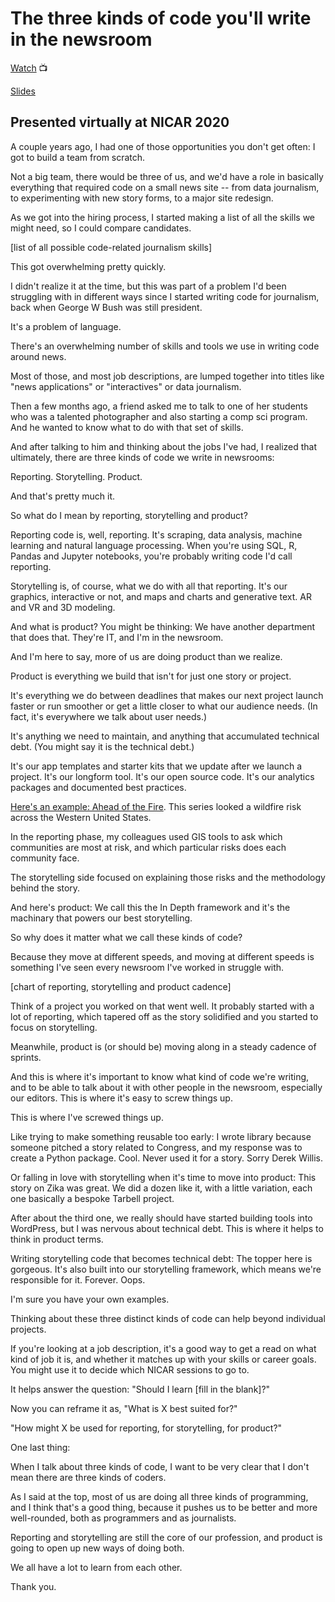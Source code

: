 # The three kinds of code you'll write in the newsroom

[Watch](https://www.youtube.com/watch?v=TwJhJ44mTuE) 📺

[Slides](https://eyeseast.github.io/nicar-2020-three-kinds-of-code/#0)

## Presented virtually at NICAR 2020

A couple years ago, I had one of those opportunities you don't get often: I got to build a team from scratch.

Not a big team, there would be three of us, and we'd have a role in basically everything that required code on a small news site -- from data journalism, to experimenting with new story forms, to a major site redesign.

As we got into the hiring process, I started making a list of all the skills we might need, so I could compare candidates.

[list of all possible code-related journalism skills]

This got overwhelming pretty quickly.

I didn't realize it at the time, but this was part of a problem I'd been struggling with in different ways since I started writing code for journalism, back when George W Bush was still president.

It's a problem of language.

There's an overwhelming number of skills and tools we use in writing code around news.

Most of those, and most job descriptions, are lumped together into titles like "news applications" or "interactives" or data journalism.

Then a few months ago, a friend asked me to talk to one of her students who was a talented photographer and also starting a comp sci program. And he wanted to know what to do with that set of skills.

And after talking to him and thinking about the jobs I've had, I realized that ultimately, there are three kinds of code we write in newsrooms:

Reporting. Storytelling. Product.

And that's pretty much it.

So what do I mean by reporting, storytelling and product?

Reporting code is, well, reporting. It's scraping, data analysis, machine learning and natural language processing. When you're using SQL, R, Pandas and Jupyter notebooks, you're probably writing code I'd call reporting.

Storytelling is, of course, what we do with all that reporting. It's our graphics, interactive or not, and maps and charts and generative text. AR and VR and 3D modeling.

And what is product? You might be thinking: We have another department that does that. They're IT, and I'm in the newsroom.

And I'm here to say, more of us are doing product than we realize.

Product is everything we build that isn't for just one story or project.

It's everything we do between deadlines that makes our next project launch faster or run smoother or get a little closer to what our audience needs. (In fact, it's everywhere we talk about user needs.)

It's anything we need to maintain, and anything that accumulated technical debt. (You might say it is the technical debt.)

It's our app templates and starter kits that we update after we launch a project. It's our longform tool. It's our open source code. It's our analytics packages and documented best practices.

[Here's an example: Ahead of the Fire](https://www.azcentral.com/in-depth/news/local/arizona-wildfires/2019/07/22/wildfire-risks-more-than-500-spots-have-greater-hazard-than-paradise/1434502001/). This series looked a wildfire risk across the Western United States.

In the reporting phase, my colleagues used GIS tools to ask which communities are most at risk, and which particular risks does each community face.

The storytelling side focused on explaining those risks and the methodology behind the story.

And here's product: We call this the In Depth framework and it's the machinary that powers our best storytelling.

So why does it matter what we call these kinds of code?

Because they move at different speeds, and moving at different speeds is something I've seen every newsroom I've worked in struggle with.

[chart of reporting, storytelling and product cadence]

Think of a project you worked on that went well. It probably started with a lot of reporting, which tapered off as the story solidified and you started to focus on storytelling.

Meanwhile, product is (or should be) moving along in a steady cadence of sprints.

And this is where it's important to know what kind of code we're writing, and to be able to talk about it with other people in the newsroom, especially our editors. This is where it's easy to screw things up.

This is where I've screwed things up.

Like trying to make something reusable too early: I wrote library because someone pitched a story related to Congress, and my response was to create a Python package. Cool. Never used it for a story. Sorry Derek Willis.

Or falling in love with storytelling when it's time to move into product: This story on Zika was great. We did a dozen like it, with a little variation, each one basically a bespoke Tarbell project.

After about the third one, we really should have started building tools into WordPress, but I was nervous about technical debt. This is where it helps to think in product terms.

Writing storytelling code that becomes technical debt: The topper here is gorgeous. It's also built into our storytelling framework, which means we're responsible for it. Forever. Oops.

I'm sure you have your own examples.

Thinking about these three distinct kinds of code can help beyond individual projects.

If you're looking at a job description, it's a good way to get a read on what kind of job it is, and whether it matches up with your skills or career goals. You might use it to decide which NICAR sessions to go to.

It helps answer the question: "Should I learn [fill in the blank]?"

Now you can reframe it as, "What is X best suited for?"

"How might X be used for reporting, for storytelling, for product?"

One last thing:

When I talk about three kinds of code, I want to be very clear that I don't mean there are three kinds of coders.

As I said at the top, most of us are doing all three kinds of programming, and I think that's a good thing, because it pushes us to be better and more well-rounded, both as programmers and as journalists.

Reporting and storytelling are still the core of our profession, and product is going to open up new ways of doing both.

We all have a lot to learn from each other.

Thank you.
